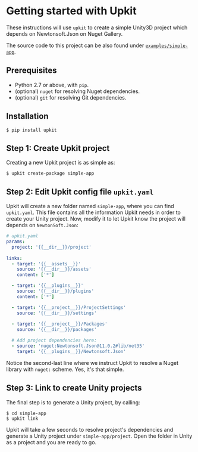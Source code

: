 # Getting started with Upkit

These instructions will use `upkit` to create a simple Unity3D project which depends on Newtonsoft.Json on Nuget Gallery.

The source code to this project can be also found under [`examples/simple-app`](https://github.com/finderseyes/upkit/tree/develop/examples/simple-app).

## Prerequisites

* Python 2.7 or above, with `pip`.
* (optional) `nuget` for resolving Nuget dependencies.
* (optional) `git` for resolving Git dependencies.

## Installation

```
$ pip install upkit
```

## Step 1: Create Upkit project
Creating a new Upkit project is as simple as:

```
$ upkit create-package simple-app
```

## Step 2: Edit Upkit config file `upkit.yaml`
Upkit will create a new folder named `simple-app`, where you can find `upkit.yaml`. This file contains all the information Upkit needs in order to create your Unity project. Now, modify it to let Upkit know the project will depends on `NewtonSoft.Json`: 

```yaml
# upkit.yaml
params:
  project: '{{__dir__}}/project'
  
links:
  - target: '{{__assets__}}'    
    source: '{{__dir__}}/assets'
    content: ['*']

  - target: '{{__plugins__}}'
    source: '{{__dir__}}/plugins'
    content: ['*']

  - target: '{{__project__}}/ProjectSettings'
    source: '{{__dir__}}/settings'
    
  - target: '{{__project__}}/Packages'
    source: '{{__dir__}}/packages'

  # Add project dependencies here: 
  - source: 'nuget:Newtonsoft.Json@11.0.2#lib/net35'
    target: '{{__plugins__}}/Newtonsoft.Json'
```

Notice the second-last line where we instruct Upkit to resolve a Nuget library with `nuget:` scheme. Yes, it's that simple. 

## Step 3: Link to create Unity projects
The final step is to generate a Unity project, by calling: 

```
$ cd simple-app 
$ upkit link
```
Upkit will take a few seconds to resolve project's dependencies and generate a Unity project under `simple-app/project`. Open the folder in Unity as a project and you are ready to go.
